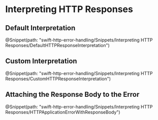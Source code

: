 # Interpreting HTTP Responses

## Default Interpretation

@Snippet(path: "swift-http-error-handling/Snippets/Interpreting HTTP Responses/DefaultHTTPResponseInterpretation")

## Custom Interpretation

@Snippet(path: "swift-http-error-handling/Snippets/Interpreting HTTP Responses/CustomHTTPResponseInterpretation")

## Attaching the Response Body to the Error

@Snippet(path: "swift-http-error-handling/Snippets/Interpreting HTTP Responses/HTTPApplicationErrorWithResponseBody")
